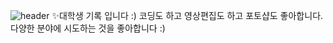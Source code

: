  
![header](https://capsule-render.vercel.app/api?type=waving&color=FFA883&height=300&section=header&text=ShinYeJi&fontSize=90&animation=twinkling&fontColor=FFFFFF)
✨대학생 기록 입니다 :) 
코딩도 하고 영상편집도 하고 포토샵도 좋아합니다.
다양한 분야에 시도하는 것을 좋아합니다 :)
<!--
**shinyeji903/shinyeji903** is a ✨ _special_ ✨ repository because its `README.md` (this file) appears on your GitHub profile.

Here are some ideas to get you started:

- 🔭 I’m currently working on ...
- 🌱 I’m currently learning ...
- 👯 I’m looking to collaborate on ...
- 🤔 I’m looking for help with ...
- 💬 Ask me about ...
- 📫 How to reach me: ...
- 😄 Pronouns: ...
- ⚡ Fun fact: ...
-->
